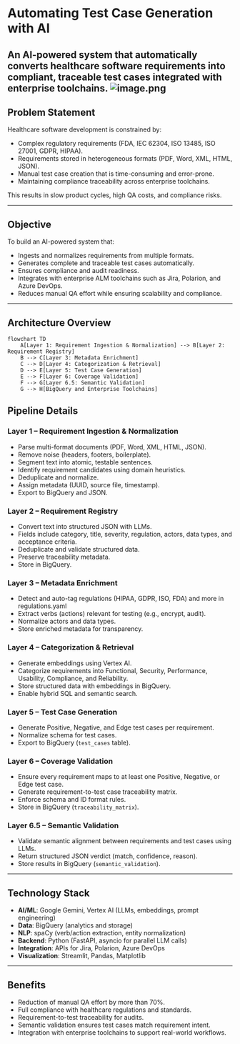 # Automating Test Case Generation with AI

An AI-powered system that automatically converts healthcare software requirements into compliant, traceable test cases integrated with enterprise toolchains.
![image.png](attachment:3e932246-5aac-425b-83e0-682ed11b757a.png)
---

## Problem Statement

Healthcare software development is constrained by:

- Complex regulatory requirements (FDA, IEC 62304, ISO 13485, ISO 27001, GDPR, HIPAA).
- Requirements stored in heterogeneous formats (PDF, Word, XML, HTML, JSON).
- Manual test case creation that is time-consuming and error-prone.
- Maintaining compliance traceability across enterprise toolchains.

This results in slow product cycles, high QA costs, and compliance risks.

---

## Objective

To build an AI-powered system that:

- Ingests and normalizes requirements from multiple formats.
- Generates complete and traceable test cases automatically.
- Ensures compliance and audit readiness.
- Integrates with enterprise ALM toolchains such as Jira, Polarion, and Azure DevOps.
- Reduces manual QA effort while ensuring scalability and compliance.

---

## Architecture Overview

```mermaid
flowchart TD
    A[Layer 1: Requirement Ingestion & Normalization] --> B[Layer 2: Requirement Registry]
    B --> C[Layer 3: Metadata Enrichment]
    C --> D[Layer 4: Categorization & Retrieval]
    D --> E[Layer 5: Test Case Generation]
    E --> F[Layer 6: Coverage Validation]
    F --> G[Layer 6.5: Semantic Validation]
    G --> H[BigQuery and Enterprise Toolchains]
```

## Pipeline Details

### Layer 1 – Requirement Ingestion & Normalization
- Parse multi-format documents (PDF, Word, XML, HTML, JSON).
- Remove noise (headers, footers, boilerplate).
- Segment text into atomic, testable sentences.
- Identify requirement candidates using domain heuristics.
- Deduplicate and normalize.
- Assign metadata (UUID, source file, timestamp).
- Export to BigQuery and JSON.

### Layer 2 – Requirement Registry
- Convert text into structured JSON with LLMs.
- Fields include category, title, severity, regulation, actors, data types, and acceptance criteria.
- Deduplicate and validate structured data.
- Preserve traceability metadata.
- Store in BigQuery.

### Layer 3 – Metadata Enrichment
- Detect and auto-tag regulations (HIPAA, GDPR, ISO, FDA) and more in regulations.yaml
- Extract verbs (actions) relevant for testing (e.g., encrypt, audit).
- Normalize actors and data types.
- Store enriched metadata for transparency.

### Layer 4 – Categorization & Retrieval
- Generate embeddings using Vertex AI.
- Categorize requirements into Functional, Security, Performance, Usability, Compliance, and Reliability.
- Store structured data with embeddings in BigQuery.
- Enable hybrid SQL and semantic search.

### Layer 5 – Test Case Generation
- Generate Positive, Negative, and Edge test cases per requirement.
- Normalize schema for test cases.
- Export to BigQuery (`test_cases` table).

### Layer 6 – Coverage Validation
- Ensure every requirement maps to at least one Positive, Negative, or Edge test case.
- Generate requirement-to-test case traceability matrix.
- Enforce schema and ID format rules.
- Store in BigQuery (`traceability_matrix`).

### Layer 6.5 – Semantic Validation
- Validate semantic alignment between requirements and test cases using LLMs.
- Return structured JSON verdict (match, confidence, reason).
- Store results in BigQuery (`semantic_validation`).

---

## Technology Stack
- **AI/ML**: Google Gemini, Vertex AI (LLMs, embeddings, prompt engineering)
- **Data**: BigQuery (analytics and storage)
- **NLP**: spaCy (verb/action extraction, entity normalization)
- **Backend**: Python (FastAPI, asyncio for parallel LLM calls)
- **Integration**: APIs for Jira, Polarion, Azure DevOps
- **Visualization**: Streamlit, Pandas, Matplotlib

---

## Benefits
- Reduction of manual QA effort by more than 70%.
- Full compliance with healthcare regulations and standards.
- Requirement-to-test traceability for audits.
- Semantic validation ensures test cases match requirement intent.
- Integration with enterprise toolchains to support real-world workflows.
